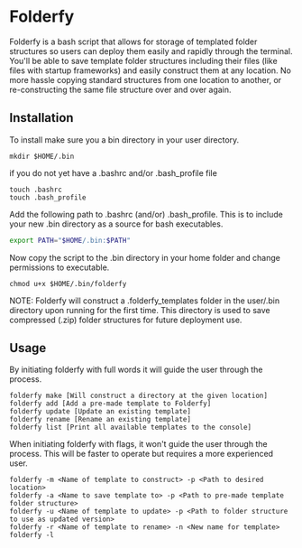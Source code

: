# Folderfy

Folderfy is a bash script that allows for storage of templated folder structures so users can deploy them easily and rapidly through the terminal.
You'll be able to save template folder structures including their files (like files with startup frameworks) and easily construct them at any location.
No more hassle copying standard structures from one location to another, or re-constructing the same file structure over and over again.

## Installation

To install make sure you a bin directory in your user directory.

```console
mkdir $HOME/.bin
```

if you do not yet have a .bashrc and/or .bash_profile file

```console
touch .bashrc
touch .bash_profile
```

Add the following path to .bashrc (and/or) .bash_profile. This is to include your new .bin directory as a source for bash executables.

```bash
export PATH="$HOME/.bin:$PATH"
```

Now copy the script to the .bin directory in your home folder and change permissions to executable.

```console
chmod u+x $HOME/.bin/folderfy
```

NOTE: Folderfy will construct a .folderfy_templates folder in the user/.bin directory upon running for the first time.
This directory is used to save compressed (.zip) folder structures for future deployment use.

## Usage

By initiating folderfy with full words it will guide the user through the process.

```console
folderfy make [Will construct a directory at the given location]
folderfy add [Add a pre-made template to Folderfy]
folderfy update [Update an existing template]
folderfy rename [Rename an existing template]
folderfy list [Print all available templates to the console]
```

When initiating folderfy with flags, it won't guide the user through the process.
This will be faster to operate but requires a more experienced user.

```console
folderfy -m <Name of template to construct> -p <Path to desired location>
folderfy -a <Name to save template to> -p <Path to pre-made template folder structure>
folderfy -u <Name of template to update> -p <Path to folder structure to use as updated version>
folderfy -r <Name of template to rename> -n <New name for template>
folderfy -l
```